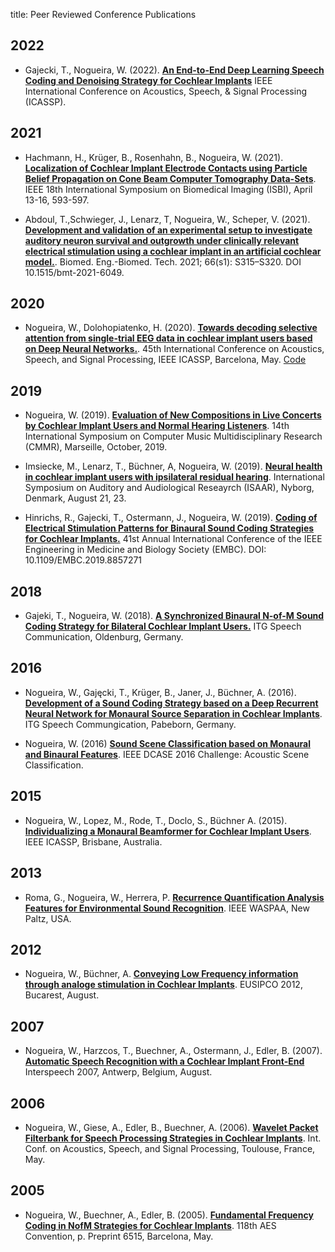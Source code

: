 title: Peer Reviewed Conference Publications


## 2022

* Gajecki, T., Nogueira, W. (2022). **[An End-to-End Deep Learning Speech Coding and Denoising Strategy for Cochlear Implants](https://www.biorxiv.org/content/10.1101/2021.11.04.467324v9)**  IEEE International Conference on Acoustics, Speech, & Signal Processing (ICASSP).

## 2021
 
* Hachmann, H., Krüger, B., Rosenhahn, B., Nogueira, W. (2021). **[Localization of Cochlear Implant Electrode Contacts using Particle Belief Propagation on Cone Beam Computer Tomography Data-Sets](https://arxiv.org/abs/2103.10434)**. IEEE 18th International Symposium on Biomedical Imaging (ISBI), April 13-16, 593-597.

* Abdoul, T.,Schwieger, J., Lenarz, T, Nogueira, W., Scheper, V. (2021). **[Development and validation of an experimental setup to investigate
auditory neuron survival and outgrowth under clinically relevant electrical stimulation using a cochlear implant in an artificial cochlear model.]()**. Biomed. Eng.-Biomed. Tech. 2021; 66(s1): S315–S320. DOI 10.1515/bmt-2021-6049.

## 2020
* Nogueira, W., Dolohopiatenko, H. (2020). **[Towards decoding selective attention from single-trial EEG data in cochlear implant users based on Deep Neural Networks.](https://www.researchgate.net/publication/332009883_Toward_Decoding_Selective_Attention_From_Single-Trial_EEG_Data_in_Cochlear_Implant_Users)**. 45th International Conference on Acoustics, Speech, and Signal Processing, IEEE ICASSP, Barcelona, May. [Code](https://github.com/APGDHZ/SelectiveAttentionDNN)

## 2019
* Nogueira, W. (2019). **[Evaluation of New Compositions in Live Concerts by Cochlear Implant Users and Normal Hearing Listeners](https://cmmr2019.prism.cnrs.fr/Docs/Proceedings_CMMR2019.pdf)**. 14th International Symposium on Computer Music Multidisciplinary Research (CMMR), Marseille, October, 2019.

* Imsiecke, M., Lenarz, T., Büchner, A, Nogueira, W. (2019). **[Neural health in cochlear implant users with ipsilateral residual hearing](https://proceedings.isaar.eu/index.php/isaarproc/article/view/2019-03)**. International Symposium on Auditory and Audiological Reseayrch (ISAAR), Nyborg, Denmark, August  21, 23.

* Hinrichs, R., Gajecki, T., Ostermann, J., Nogueira, W. (2019). **[Coding of Electrical Stimulation Patterns for Binaural Sound Coding Strategies for Cochlear Implants.](https://pubmed.ncbi.nlm.nih.gov/31946788/)** 41st Annual International Conference of the IEEE Engineering in Medicine and Biology Society (EMBC). DOI: 10.1109/EMBC.2019.8857271

## 2018
* Gajeki, T., Nogueira, W. (2018). **[A Synchronized Binaural N-of-M Sound Coding Strategy for Bilateral Cochlear Implant Users.](https://ieeexplore.ieee.org/document/8578042)**
ITG Speech Communication, Oldenburg, Germany.

## 2016
* Nogueira, W., Gajęcki, T., Krüger, B., Janer, J., Büchner, A. (2016). **[Development of a Sound Coding Strategy based on a Deep Recurrent Neural Network for Monaural Source Separation in Cochlear Implants](https://ieeexplore.ieee.org/document/7776166)**. ITG Speech Commungication, Pabeborn, Germany.

* Nogueira, W. (2016) **[Sound Scene Classification based on Monaural and Binaural Features](http://dcase.community/documents/challenge2016/technical_reports/DCASE2016_Nogueira_1009.pdf)**. IEEE DCASE 2016 Challenge: Acoustic Scene Classification.

## 2015
* Nogueira, W., Lopez, M., Rode, T., Doclo, S., Büchner A. (2015). **[Individualizing a Monaural Beamformer for Cochlear Implant Users](https://www.researchgate.net/publication/297646148_Individualizing_a_monaural_beamformer_for_cochlear_implant_users)**. IEEE ICASSP, Brisbane, Australia.

## 2013
* Roma, G., Nogueira, W., Herrera, P. **[Recurrence Quantification Analysis Features for Environmental Sound Recognition](http://mtg.upf.edu/system/files/publications/Roma-Waspaa-2014.pdf)**. IEEE WASPAA, New Paltz, USA.

## 2012
* Nogueira, W., Büchner, A. **[Conveying Low Frequency information through analoge stimulation in Cochlear Implants](http://nogueirawaldo.weebly.com/uploads/1/0/0/7/10076114/eusipconogueira.pdf)**. EUSIPCO 2012, Bucarest, August.

## 2007
* Nogueira, W., Harzcos, T., Buechner, A., Ostermann, J., Edler, B. (2007). **[Automatic Speech Recognition with a Cochlear Implant Front-End](https://auditoryprostheticgroup.weebly.com/uploads/1/0/0/7/10076114/interspeech_nogueira.pdf)** Interspeech 2007, Antwerp, Belgium, August. 

## 2006
* Nogueira, W., Giese, A., Edler, B., Buechner, A. (2006). **[Wavelet Packet Filterbank for Speech Processing Strategies in Cochlear Implants](http://www.tnt.uni-hannover.de/papers/data/nogueira-icassp-2006.pdf)**. Int. Conf. on Acoustics, Speech, and Signal Processing, Toulouse, France, May.

## 2005
* Nogueira, W., Buechner, A., Edler, B. (2005). **[Fundamental Frequency Coding in NofM Strategies for Cochlear Implants]()**. 118th AES Convention, p. Preprint 6515, Barcelona, May.
